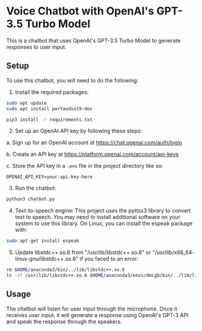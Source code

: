 # Voice Chatbot with OpenAI's GPT-3.5 Turbo Model

This is a chatbot that uses OpenAI's GPT-3.5 Turbo Model to generate responses to user input.

## Setup

To use this chatbot, you will need to do the following:

1. Install the required packages:

```bash
sudo apt update
sudo apt install portaudio19-dev

pip3 install -r requirements.txt
```

2. Set up an OpenAI API key by following these steps:

a. Sign up for an OpenAI account at https://chat.openai.com/auth/login

b. Create an API key at https://platform.openai.com/account/api-keys

c. Store the API key in a `.env` file in the project directory like so:

   ```
   OPENAI_API_KEY=your-api-key-here
   ```

3. Run the chatbot:

```bash
python3 chatbot.py
````

4. Text-to-speech engine: This project uses the pyttsx3 library to convert text to speech. You may need to install additional software on your system to use this library. On Linux, you can install the espeak package with:

```bash
sudo apt-get install espeak
```

5. Update libstdc++.so.6 from "/usr/lib/libstdc++.so.6" or "/usr/lib/x86_64-linux-gnu/libstdc++.so.6" if you faced to an error:

```bash
rm $HOME/anaconda3/bin/../lib/libstdc++.so.6
ln -sf /usr/lib/libstdc++.so.6 $HOME/anaconda3/envs/dmcgb/bin/../lib/libstdc++.so.6
```

## Usage

The chatbot will listen for user input through the microphone. Once it receives user input, it will generate a response using OpenAI's GPT-3 API and speak the response through the speakers.
